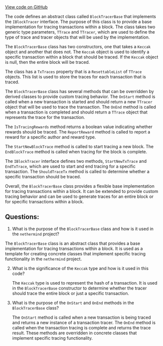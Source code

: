 [View code on GitHub](https://github.com/nethermindeth/nethermind/Nethermind.Evm/Tracing/BlockTracerBase.cs)

The code defines an abstract class called `BlockTracerBase` that implements the `IBlockTracer` interface. The purpose of this class is to provide a base implementation for tracing transactions within a block. The class takes two generic type parameters, `TTrace` and `TTracer`, which are used to define the type of trace and tracer objects that will be used by the implementation.

The `BlockTracerBase` class has two constructors, one that takes a `Keccak` object and another that does not. The `Keccak` object is used to identify a specific transaction within a block that should be traced. If the `Keccak` object is null, then the entire block will be traced.

The class has a `TxTraces` property that is a `ResettableList` of `TTrace` objects. This list is used to store the traces for each transaction that is traced.

The `BlockTracerBase` class has several methods that can be overridden by derived classes to provide custom tracing behavior. The `OnStart` method is called when a new transaction is started and should return a new `TTracer` object that will be used to trace the transaction. The `OnEnd` method is called when a transaction is completed and should return a `TTrace` object that represents the trace for the transaction.

The `IsTracingRewards` method returns a boolean value indicating whether rewards should be traced. The `ReportReward` method is called to report a reward for a specific author and reward type.

The `StartNewBlockTrace` method is called to start tracing a new block. The `EndBlockTrace` method is called when tracing for the block is complete.

The `IBlockTracer` interface defines two methods, `StartNewTxTrace` and `EndTxTrace`, which are used to start and end tracing for a specific transaction. The `ShouldTraceTx` method is called to determine whether a specific transaction should be traced.

Overall, the `BlockTracerBase` class provides a flexible base implementation for tracing transactions within a block. It can be extended to provide custom tracing behavior and can be used to generate traces for an entire block or for specific transactions within a block.
## Questions: 
 1. What is the purpose of the `BlockTracerBase` class and how is it used in the `nethermind` project?
   
   The `BlockTracerBase` class is an abstract class that provides a base implementation for tracing transactions within a block. It is used as a template for creating concrete classes that implement specific tracing functionality in the `nethermind` project.

2. What is the significance of the `Keccak` type and how is it used in this code?
   
   The `Keccak` type is used to represent the hash of a transaction. It is used in the `BlockTracerBase` constructor to determine whether the tracer should trace the entire block or just a specific transaction.

3. What is the purpose of the `OnStart` and `OnEnd` methods in the `BlockTracerBase` class?
   
   The `OnStart` method is called when a new transaction is being traced and returns a new instance of a transaction tracer. The `OnEnd` method is called when the transaction tracing is complete and returns the trace result. These methods are overridden in concrete classes that implement specific tracing functionality.